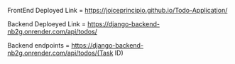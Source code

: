 FrontEnd Deployed Link = https://joiceprincipio.github.io/Todo-Application/

Backend Deploeyed Link = https://django-backend-nb2g.onrender.com/api/todos/


Backend endpoints = https://django-backend-nb2g.onrender.com/api/todos/(Task ID)
